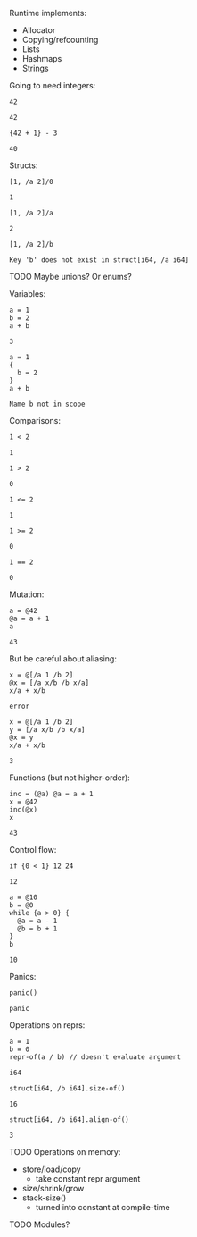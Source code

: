 Runtime implements:
* Allocator
* Copying/refcounting
* Lists
* Hashmaps
* Strings

Going to need integers:

```
42

42
```

```
{42 + 1} - 3

40
```

Structs:

```
[1, /a 2]/0

1
```

```
[1, /a 2]/a

2
```

```
[1, /a 2]/b

Key 'b' does not exist in struct[i64, /a i64]
```

TODO Maybe unions? Or enums?

Variables:

```
a = 1
b = 2
a + b

3
```

```
a = 1
{
  b = 2
}
a + b

Name b not in scope
```

Comparisons:

```
1 < 2

1
```

```
1 > 2

0
```

```
1 <= 2

1
```

```
1 >= 2

0
```

```
1 == 2

0
```

Mutation:

```
a = @42
@a = a + 1
a

43
```

But be careful about aliasing:

```
x = @[/a 1 /b 2]
@x = [/a x/b /b x/a]
x/a + x/b

error
```

```
x = @[/a 1 /b 2]
y = [/a x/b /b x/a]
@x = y
x/a + x/b

3
```

Functions (but not higher-order):

```
inc = (@a) @a = a + 1
x = @42
inc(@x)
x

43
```

Control flow:

```
if {0 < 1} 12 24

12
```

```
a = @10
b = @0
while {a > 0} {
  @a = a - 1
  @b = b + 1
}
b

10
```

Panics:

```
panic()

panic
```

Operations on reprs:

```
a = 1
b = 0
repr-of(a / b) // doesn't evaluate argument

i64
```

```
struct[i64, /b i64].size-of()

16
```

```
struct[i64, /b i64].align-of()

3
```

TODO Operations on memory:
* store/load/copy
  * take constant repr argument
* size/shrink/grow
* stack-size()
  * turned into constant at compile-time

TODO Modules?